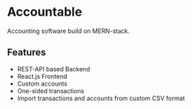 # Accountable

Accounting software build on MERN-stack.

## Features

- REST-API based Backend
- React.js Frontend
- Custom accounts
- One-sided transactions
- Import transactions and accounts from custom CSV format
